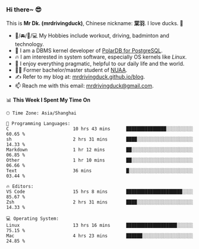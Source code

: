 ### Hi there~ 😎

This is **Mr Dk. (mrdrivingduck)**, Chinese nickname: **棠羽**. I love ducks. 🦆

- 💪/🚘/🏸/💻 My Hobbies include workout, driving, badminton and technology.
- 🍊 I am a DBMS kernel developer of [PolarDB for PostgreSQL](https://github.com/ApsaraDB/PolarDB-for-PostgreSQL).
- 🔥 I am interested in system software, especially OS kernels like *Linux*.
- 🔧 I enjoy everything pragmatic, helpful to our daily life and the world.
- 👨‍🎓 Former bachelor/master student of [NUAA](https://en.wikipedia.org/wiki/Nanjing_University_of_Aeronautics_and_Astronautics).
- ✍ Refer to my blog at: [mrdrivingduck.github.io/blog](https://mrdrivingduck.github.io/blog/).
- 📫 Reach me with this email: [mrdrivingduck@gmail.com](mailto:mrdrivingduck@gmail.com).

<!--START_SECTION:waka-->
📊 **This Week I Spent My Time On** 

```text
🕑︎ Time Zone: Asia/Shanghai

💬 Programming Languages: 
C                        10 hrs 43 mins      ███████████████░░░░░░░░░░   60.65 % 
sh                       2 hrs 31 mins       ████░░░░░░░░░░░░░░░░░░░░░   14.33 % 
Markdown                 1 hr 12 mins        ██░░░░░░░░░░░░░░░░░░░░░░░   06.85 % 
Other                    1 hr 10 mins        ██░░░░░░░░░░░░░░░░░░░░░░░   06.66 % 
Text                     36 mins             █░░░░░░░░░░░░░░░░░░░░░░░░   03.44 % 

🔥 Editors: 
VS Code                  15 hrs 8 mins       █████████████████████░░░░   85.67 % 
Zsh                      2 hrs 31 mins       ████░░░░░░░░░░░░░░░░░░░░░   14.33 % 

💻 Operating System: 
Linux                    13 hrs 16 mins      ███████████████████░░░░░░   75.15 % 
Mac                      4 hrs 23 mins       ██████░░░░░░░░░░░░░░░░░░░   24.85 % 
```


<!--END_SECTION:waka-->

<!-- ![Mr Dk.'s GitHub Stats](https://github-readme-stats.vercel.app/api?username=mrdrivingduck&count_private&show_icons=true&theme=buefy) -->

<!-- ![Most Used Languages](https://github-readme-stats.vercel.app/api/top-langs/?username=mrdrivingduck&exclude_repo=mips32-CPU,snort-tcp-socket&theme=buefy&layout=compact&langs_count=10) -->


<!--
**mrdrivingduck/mrdrivingduck** is a ✨ _special_ ✨ repository because its `README.md` (this file) appears on your GitHub profile.

Here are some ideas to get you started:

- 🔭 I’m currently working on ...
- 🌱 I’m currently learning ...
- 👯 I’m looking to collaborate on ...
- 🤔 I’m looking for help with ...
- 💬 Ask me about ...
- 📫 How to reach me: ...
- 😄 Pronouns: ...
- ⚡ Fun fact: ...
-->
